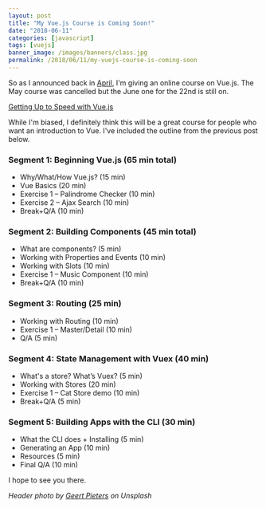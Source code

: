 ```yaml
---
layout: post
title: "My Vue.js Course is Coming Soon!"
date: "2018-06-11"
categories: [javascript]
tags: [vuejs]
banner_image: /images/banners/class.jpg
permalink: /2018/06/11/my-vuejs-course-is-coming-soon
---
```


So as I announced back in [April](https://www.raymondcamden.com/2018/04/20/getting-up-to-speed-with-vuejs), I'm giving an online course on Vue.js. The May course was cancelled but the June one for the 22nd is still on. 

[Getting Up to Speed with Vue.js](https://www.safaribooksonline.com/live-training/courses/getting-up-to-speed-with-vue-js/0636920182153/)

While I'm biased, I definitely think this will be a great course for people who want an introduction to Vue. I've included the outline from the previous post below. 

### Segment 1: Beginning Vue.js (65 min total)

* Why/What/How Vue.js? (15 min)
* Vue Basics (20 min)
* Exercise 1 – Palindrome Checker (10 min)
* Exercise 2 – Ajax Search (10 min)
* Break+Q/A (10 min)

### Segment 2: Building Components (45 min total)

* What are components? (5 min)
* Working with Properties and Events (10 min)
* Working with Slots (10 min)
* Exercise 1 – Music Component (10 min)
* Break+Q/A (10 min)

### Segment 3: Routing (25 min)

* Working with Routing (10 min)
* Exercise 1 – Master/Detail (10 min)
* Q/A (5 min)

### Segment 4: State Management with Vuex (40 min)

* What's a store? What’s Vuex? (5 min)
* Working with Stores (20 min)
* Exercise 1 – Cat Store demo (10 min)
* Break+Q/A (5 min)

### Segment 5: Building Apps with the CLI (30 min)
 
* What the CLI does + Installing (5 min)
* Generating an App (10 min)
* Resources (5 min)
* Final Q/A (10 min)

I hope to see you there.

<i>Header photo by <a href="https://unsplash.com/photos/AfgJpWQH4lw?utm_source=unsplash&utm_medium=referral&utm_content=creditCopyText">Geert Pieters</a> on Unsplash</i>

